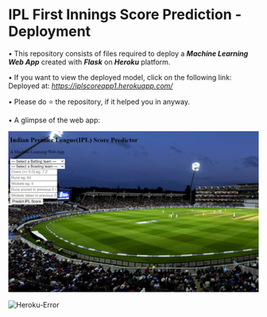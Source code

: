 # IPL First Innings Score Prediction - Deployment


• This repository consists of files required to deploy a ___Machine Learning Web App___ created with ___Flask___ on ___Heroku___ platform.

• If you want to view the deployed model, click on the following link:<br />
Deployed at: _https://iplscoreapp1.herokuapp.com/_


• Please do ⭐ the repository, if it helped you in anyway.

• A glimpse of the web app:

 ![GIF](https://raw.githubusercontent.com/haikerwalabhishek/ipl/main/ipl.jpg)
 


![Heroku-Error](readme_resources/application-error-heroku.png)